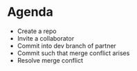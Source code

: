 # Agenda

- Create a repo
- Invite a collaborator
- Commit into dev branch of partner
- Commit such that merge conflict arises
- Resolve merge conflict
